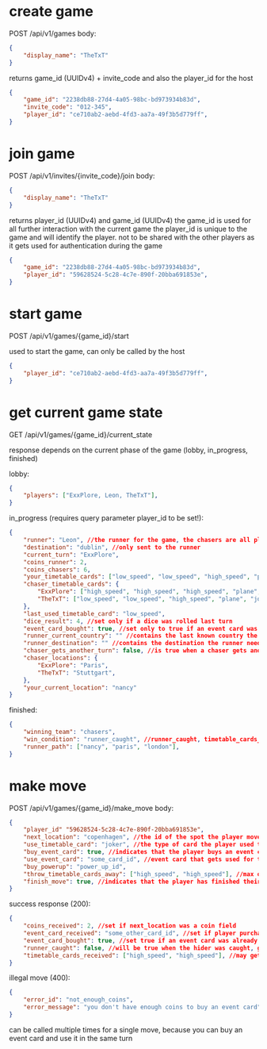 # create game
POST /api/v1/games
body:
```json
{
	"display_name": "TheTxT"
}
```

returns game_id (UUIDv4) + invite_code and also the player_id for the host

```json
{
	"game_id": "2238db88-27d4-4a05-98bc-bd973934b83d",
	"invite_code": "012-345",
	"player_id": "ce710ab2-aebd-4fd3-aa7a-49f3b5d779ff",
}
```

# join game
POST /api/v1/invites/{invite_code}/join
body:
```json
{
	"display_name": "TheTxT"
}
```

returns player_id (UUIDv4) and game_id (UUIDv4)
the game_id is used for all further interaction with the current game
the player_id is unique to the game and will identify the player. not to be shared with the other players as it gets used for authentication during the game
```json
{
	"game_id": "2238db88-27d4-4a05-98bc-bd973934b83d",
	"player_id": "59628524-5c28-4c7e-890f-20bba691853e",
}
```

# start game
POST /api/v1/games/{game_id}/start

used to start the game, can only be called by the host
```json
{
	"player_id": "ce710ab2-aebd-4fd3-aa7a-49f3b5d779ff",
}
```

# get current game state
GET /api/v1/games/{game_id}/current_state

response depends on the current phase of the game (lobby, in_progress, finished)

lobby:
```json
{
	"players": ["ExxPlore, Leon, TheTxT"],
}
```

in_progress (requires query parameter player_id to be set!):
```json
{
	"runner": "Leon", //the runner for the game, the chasers are all players that are not the runner
	"destination": "dublin", //only sent to the runner
	"current_turn": "ExxPlore",
	"coins_runner": 2,
	"coins_chasers": 6,
	"your_timetable_cards": ["low_speed", "low_speed", "high_speed", "plane", "joker"],
	"chaser_timetable_cards": {
		"ExxPlore": ["high_speed", "high_speed", "high_speed", "plane", "joker"],
		"TheTxT": ["low_speed", "low_speed", "high_speed", "plane", "joker"],
	},
	"last_used_timetable_card": "low_speed",
	"dice_result": 4, //set only if a dice was rolled last turn
	"event_card_bought": true, //set only to true if an event card was bought last turn
	"runner_current_country": "" //contains the last known country the runner was in, revealed through buying powerups
	"runner_destination": "" //contains the destination the runner need to get to, revealed through buying powerups
	"chaser_gets_another_turn": false, //is true when a chaser gets another turn after buying the powerup chaser_gets_two_turns
	"chaser_locations": {
		"ExxPlore": "Paris",
		"TheTxT": "Stuttgart",
	},
	"your_current_location": "nancy"
}
```

finished:
```json
{
	"winning_team": "chasers",
	"win_condition": "runner_caught", //runner_caught, timetable_cards_ran_out, reached_destination
	"runner_path": ["nancy", "paris", "london"],
}
```

# make move
POST /api/v1/games/{game_id}/make_move
body:
```json
{
	"player_id" "59628524-5c28-4c7e-890f-20bba691853e",
	"next_location": "copenhagen", //the id of the spot the player moves to
	"use_timetable_card": "joker", //the type of card the player used to make the turn
	"buy_event_card": true, //indicates that the player buys an event card
	"use_event_card": "some_card_id", //event card that gets used for the turn
	"buy_powerup": "power_up_id",
	"throw_timetable_cards_away": ["high_speed", "high_speed"], //max of two per round 
	"finish_move": true, //indicates that the player has finished their turn
}
```

success response (200):
```json
{
	"coins_received": 2, //set if next_location was a coin field
	"event_card_received": "some_other_card_id", //set if player purchased an event card
	"event_card_bought": true, //set true if an event card was already purchased during the current turn, cant buy multiple in a single turn
	"runner_caught": false, //will be true when the hider was caught, gets only sent when finish_move was true
	"timetable_cards_received": ["high_speed", "high_speed"], //may get up to two timetable cards 
}
```

illegal move (400):
```json
{
	"error_id": "not_enough_coins",
	"error_message": "you don't have enough coins to buy an event card",
}
```

can be called multiple times for a single move, because you can buy an event card and use it in the same turn
